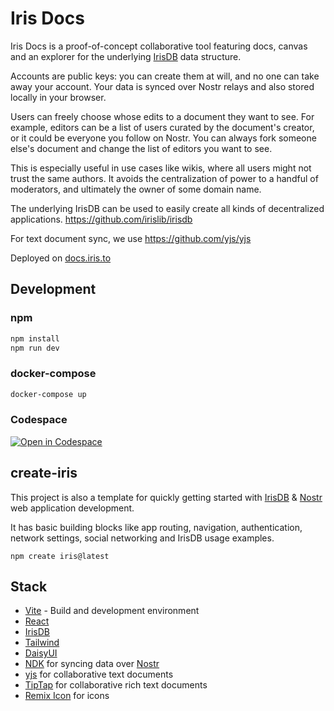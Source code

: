 # Iris Docs

Iris Docs is a proof-of-concept collaborative tool featuring docs, canvas and an explorer for the underlying [IrisDB](https://github.com/irislib/irisdb) data structure.

Accounts are public keys: you can create them at will, and no one can take away your account. Your data is synced over Nostr relays and also stored locally in your browser.

Users can freely choose whose edits to a document they want to see. For example, editors can be a list of users curated by the document's creator, or it could be everyone you follow on Nostr. You can always fork someone else's document and change the list of editors you want to see.

This is especially useful in use cases like wikis, where all users might not trust the same authors. It avoids the centralization of power to a handful of moderators, and ultimately the owner of some domain name.

The underlying IrisDB can be used to easily create all kinds of decentralized applications. https://github.com/irislib/irisdb

For text document sync, we use https://github.com/yjs/yjs

Deployed on [docs.iris.to](https://docs.iris.to/)

## Development
### npm
```sh
npm install
npm run dev
```

### docker-compose
```sh
docker-compose up
```

### Codespace
[![Open in Codespace](https://img.shields.io/badge/Open%20in-Codespace-blue.svg)](https://github.com/codespaces/new?repo=irislib/iris-docs)

## create-iris
This project is also a template for quickly getting started with [IrisDB](https://github.com/irislib/irisdb) & [Nostr](https://nostr.com) web application development.

It has basic building blocks like app routing, navigation, authentication, network settings, social networking and
IrisDB usage examples.

```
npm create iris@latest
```

## Stack
* [Vite](https://vitejs.dev/) - Build and development environment
* [React](https://react.dev/)
* [IrisDB](../README.md)
* [Tailwind](https://tailwindcss.com/docs/installation)
* [DaisyUI](https://daisyui.com/)
* [NDK](https://github.com/nostr-dev-kit/ndk) for syncing data over [Nostr](https://nostr.com)
* [yjs](https://github.com/yjs/yjs) for collaborative text documents
* [TipTap](https://github.com/ueberdosis/tiptap) for collaborative rich text documents
* [Remix Icon](https://remixicon.com/) for icons
